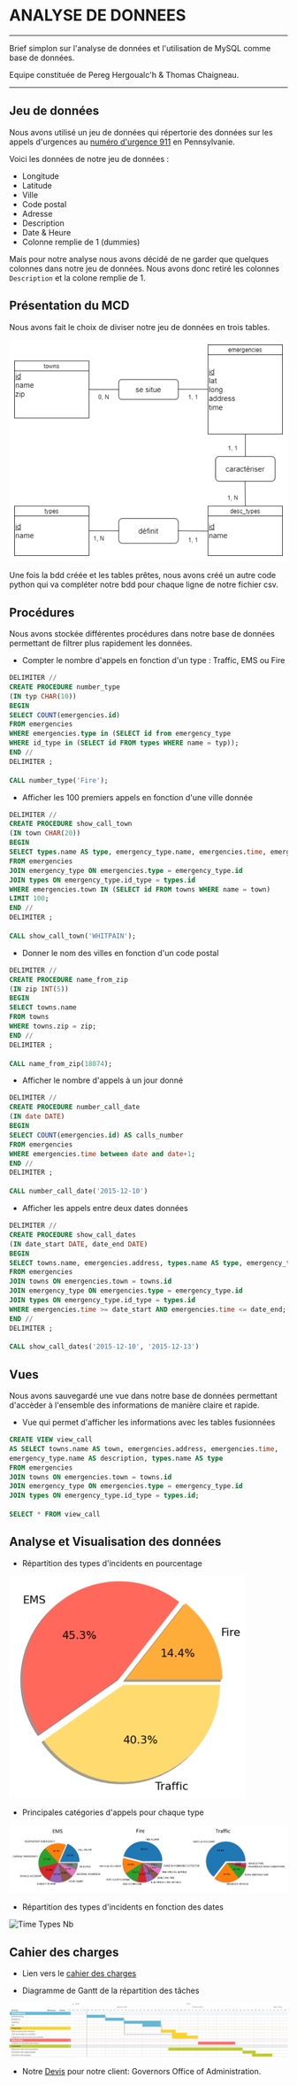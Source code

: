 # ANALYSE DE DONNEES

---

Brief simplon sur l'analyse de données et l'utilisation de MySQL comme base de données.  

Equipe constituée de Pereg Hergoualc'h & Thomas Chaigneau.

---

## Jeu de données

Nous avons utilisé un jeu de données qui répertorie des données sur les appels d'urgences au [numéro d'urgence 911](https://www.kaggle.com/mchirico/montcoalert) en Pennsylvanie.   

Voici les données de notre jeu de données :  
- Longitude
- Latitude
- Ville
- Code postal
- Adresse
- Description
- Date & Heure
- Colonne remplie de 1 (dummies)

Mais pour notre analyse nous avons décidé de ne garder que quelques colonnes dans notre jeu de données. Nous avons donc retiré les colonnes `Description` et la colone remplie de 1.  

## Présentation du MCD

Nous avons fait le choix de diviser notre jeu de données en trois tables.

![mcd](./images/MCD.png)

Une fois la bdd créée et les tables prêtes, nous avons créé un autre code python qui va compléter notre bdd pour chaque ligne de notre fichier csv.

## Procédures

Nous avons stockée différentes procédures dans notre base de données permettant de filtrer plus rapidement les données.  

- Compter le nombre d'appels en fonction d'un type : Traffic, EMS ou Fire

```SQL
DELIMITER //
CREATE PROCEDURE number_type
(IN typ CHAR(10))
BEGIN
SELECT COUNT(emergencies.id) 
FROM emergencies 
WHERE emergencies.type in (SELECT id from emergency_type 
WHERE id_type in (SELECT id FROM types WHERE name = typ));
END //
DELIMITER ;

CALL number_type('Fire');
```

- Afficher les 100 premiers appels en fonction d'une ville donnée

```SQL
DELIMITER //
CREATE PROCEDURE show_call_town
(IN town CHAR(20))
BEGIN
SELECT types.name AS type, emergency_type.name, emergencies.time, emergencies.address
FROM emergencies
JOIN emergency_type ON emergencies.type = emergency_type.id
JOIN types ON emergency_type.id_type = types.id
WHERE emergencies.town IN (SELECT id FROM towns WHERE name = town)
LIMIT 100;
END //
DELIMITER ;

CALL show_call_town('WHITPAIN');
```

- Donner le nom des villes en fonction d'un code postal

```SQL
DELIMITER //
CREATE PROCEDURE name_from_zip
(IN zip INT(5))
BEGIN
SELECT towns.name 
FROM towns 
WHERE towns.zip = zip;
END //
DELIMITER ;

CALL name_from_zip(18074);
```

- Afficher le nombre d'appels à un jour donné

```SQL
DELIMITER //
CREATE PROCEDURE number_call_date
(IN date DATE)
BEGIN
SELECT COUNT(emergencies.id) AS calls_number
FROM emergencies
WHERE emergencies.time between date and date+1;
END //
DELIMITER ;

CALL number_call_date('2015-12-10')
```

- Afficher les appels entre deux dates données

```SQL
DELIMITER //
CREATE PROCEDURE show_call_dates
(IN date_start DATE, date_end DATE)
BEGIN
SELECT towns.name, emergencies.address, types.name AS type, emergency_type.name
FROM emergencies
JOIN towns ON emergencies.town = towns.id
JOIN emergency_type ON emergencies.type = emergency_type.id
JOIN types ON emergency_type.id_type = types.id
WHERE emergencies.time >= date_start AND emergencies.time <= date_end;
END //
DELIMITER ;

CALL show_call_dates('2015-12-10', '2015-12-13')
```

## Vues

Nous avons sauvegardé une vue dans notre base de données permettant d'accèder à l'ensemble des informations de manière claire et rapide.  

- Vue qui permet d'afficher les informations avec les tables fusionnées

```SQL
CREATE VIEW view_call
AS SELECT towns.name AS town, emergencies.address, emergencies.time, 
emergency_type.name AS description, types.name AS type
FROM emergencies
JOIN towns ON emergencies.town = towns.id
JOIN emergency_type ON emergencies.type = emergency_type.id
JOIN types ON emergency_type.id_type = types.id;

SELECT * FROM view_call
```

## Analyse et Visualisation des données

- Répartition des types d'incidents en pourcentage

![Types Pie](./images/types_pie.PNG)

- Principales catégories d'appels pour chaque type

![Pies Types](./images/pies_types.png)

- Répartition des types d'incidents en fonction des dates

![Time Types Nb](./images/time_typ10.PNG)

## Cahier des charges

- Lien vers le [cahier des charges](./CDC.ipynb)

- Diagramme de Gantt de la répartition des tâches

![Diagramme Gantt](./images/Gantt.png)

- Notre [Devis](./Devis_Governors_Office_of_Administration.pdf) pour notre client: Governors Office of Administration.
